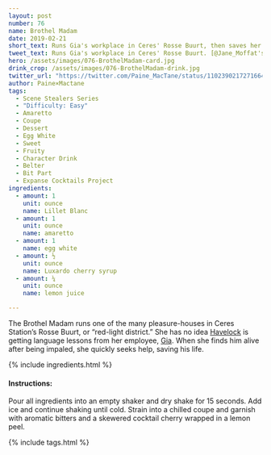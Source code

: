 ```yaml
---
layout: post
number: 76
name: Brothel Madam
date: 2019-02-21
short_text: Runs Gia's workplace in Ceres' Rosse Buurt, then saves her love's life. 
tweet_text: Runs Gia's workplace in Ceres' Rosse Buurt. [@Jane_Moffat's](https://twitter.com/Jane_Moffat) drawled "Have fun" before Havelock's language lesson, & her quick reaction to him being alive, show the character's jaded-yet-caring nature.
hero: /assets/images/076-BrothelMadam-card.jpg
drink_crop: /assets/images/076-BrothelMadam-drink.jpg
twitter_url: "https://twitter.com/Paine_MacTane/status/1102390217271664645"
author: Paine×Mactane
tags:
  - Scene Stealers Series
  - "Difficulty: Easy"
  - Amaretto
  - Coupe
  - Dessert
  - Egg White
  - Sweet
  - Fruity
  - Character Drink
  - Belter
  - Bit Part
  - Expanse Cocktails Project
ingredients:
  - amount: 1
    unit: ounce
    name: Lillet Blanc
  - amount: 1
    unit: ounce
    name: amaretto
  - amount: 1
    name: egg white
  - amount: ½
    unit: ounce
    name: Luxardo cherry syrup
  - amount: ¼
    unit: ounce
    name: lemon juice

---
```


The Brothel Madam runs one of the many pleasure-houses in Ceres Station’s Rosse Buurt, or “red-light district.” She has no idea [Havelock](/cocktails/2017/10/31/dimitri-havelock/) is getting language lessons from her employee, [Gia](/cocktails/1017/10/10/gia/). When she finds him alive after being impaled, she quickly seeks help, saving his life.

{% include ingredients.html %}

#### Instructions:

Pour all ingredients into an empty shaker and dry shake for 15 seconds. Add ice and continue shaking until cold. Strain into a chilled coupe and garnish with aromatic bitters and a skewered cocktail cherry wrapped in a lemon peel.  

{% include tags.html %}
